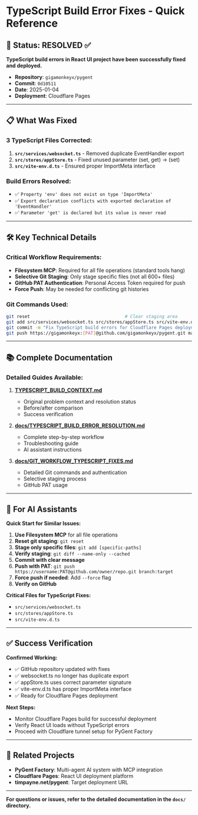 # TypeScript Build Error Fixes - Quick Reference

## 🚀 Status: RESOLVED ✅

**TypeScript build errors in React UI project have been successfully fixed and deployed.**

- **Repository**: `gigamonkeyx/pygent`
- **Commit**: `0d10511`
- **Date**: 2025-01-04
- **Deployment**: Cloudflare Pages

---

## 📋 What Was Fixed

### **3 TypeScript Files Corrected:**

1. **`src/services/websocket.ts`** - Removed duplicate EventHandler export
2. **`src/stores/appStore.ts`** - Fixed unused parameter (set, get) → (set)
3. **`src/vite-env.d.ts`** - Ensured proper ImportMeta interface

### **Build Errors Resolved:**
- ✅ `Property 'env' does not exist on type 'ImportMeta'`
- ✅ `Export declaration conflicts with exported declaration of 'EventHandler'`
- ✅ `Parameter 'get' is declared but its value is never read`

---

## 🛠️ Key Technical Details

### **Critical Workflow Requirements:**
- **Filesystem MCP**: Required for all file operations (standard tools hang)
- **Selective Git Staging**: Only stage specific files (not all 600+ files)
- **GitHub PAT Authentication**: Personal Access Token required for push
- **Force Push**: May be needed for conflicting git histories

### **Git Commands Used:**
```bash
git reset                                    # Clear staging area
git add src/services/websocket.ts src/stores/appStore.ts src/vite-env.d.ts
git commit -m "Fix TypeScript build errors for Cloudflare Pages deployment"
git push https://gigamonkeyx:[PAT]@github.com/gigamonkeyx/pygent.git master:main --force
```

---

## 📚 Complete Documentation

### **Detailed Guides Available:**

1. **[TYPESCRIPT_BUILD_CONTEXT.md](TYPESCRIPT_BUILD_CONTEXT.md)**
   - Original problem context and resolution status
   - Before/after comparison
   - Success verification

2. **[docs/TYPESCRIPT_BUILD_ERROR_RESOLUTION.md](docs/TYPESCRIPT_BUILD_ERROR_RESOLUTION.md)**
   - Complete step-by-step workflow
   - Troubleshooting guide
   - AI assistant instructions

3. **[docs/GIT_WORKFLOW_TYPESCRIPT_FIXES.md](docs/GIT_WORKFLOW_TYPESCRIPT_FIXES.md)**
   - Detailed Git commands and authentication
   - Selective staging process
   - GitHub PAT usage

---

## 🎯 For AI Assistants

**Quick Start for Similar Issues:**

1. **Use Filesystem MCP** for all file operations
2. **Reset git staging**: `git reset`
3. **Stage only specific files**: `git add [specific-paths]`
4. **Verify staging**: `git diff --name-only --cached`
5. **Commit with clear message**
6. **Push with PAT**: `git push https://username:PAT@github.com/owner/repo.git branch:target`
7. **Force push if needed**: Add `--force` flag
8. **Verify on GitHub**

**Critical Files for TypeScript Fixes:**
- `src/services/websocket.ts`
- `src/stores/appStore.ts`
- `src/vite-env.d.ts`

---

## ✅ Success Verification

**Confirmed Working:**
- ✅ GitHub repository updated with fixes
- ✅ websocket.ts no longer has duplicate export
- ✅ appStore.ts uses correct parameter signature
- ✅ vite-env.d.ts has proper ImportMeta interface
- ✅ Ready for Cloudflare Pages deployment

**Next Steps:**
- Monitor Cloudflare Pages build for successful deployment
- Verify React UI loads without TypeScript errors
- Proceed with Cloudflare tunnel setup for PyGent Factory

---

## 🔗 Related Projects

- **PyGent Factory**: Multi-agent AI system with MCP integration
- **Cloudflare Pages**: React UI deployment platform
- **timpayne.net/pygent**: Target deployment URL

---

**For questions or issues, refer to the detailed documentation in the `docs/` directory.**